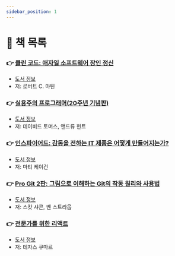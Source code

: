 ```yaml
---
sidebar_position: 1
---
```


# 🚀 책 목록

### 👉 [클린 코드: 애자일 소프트웨어 장인 정신](/docs/etc/clean-code/table-of-contents)
- [도서 정보](http://www.yes24.com/Product/Goods/11681152)
- 저: 로버트 C. 마틴

### 👉 [실용주의 프로그래머(20주년 기념판)](/docs/etc/pragmatic-programmer/table-of-contents)
- [도서 정보](http://www.yes24.com/Product/Goods/107077663)
- 저: 데이비드 토머스, 앤드류 헌트

### 👉 [인스파이어드: 감동을 전하는 IT 제품은 어떻게 만들어지는가?](/docs/etc/inspired/table-of-contents)
- [도서 정보](http://www.yes24.com/Product/Goods/67512293)
- 저: 마티 케이건

### 👉 [Pro Git 2판: 그림으로 이해하는 Git의 작동 원리와 사용법](/docs/etc/pro-git-2/table-of-contents)
- [도서 정보](http://www.yes24.com/product/goods/24841824)
- 저: 스캇 샤콘, 벤 스트라웁

### 👉 [전문가를 위한 리액트](/docs/etc/fluent-react/table-of-contents)
- [도서 정보](https://product.kyobobook.co.kr/detail/S000214977649)
- 저: 테자스 쿠마르
